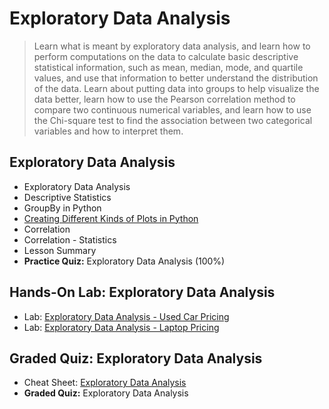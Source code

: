 # Exploratory Data Analysis
> Learn what is meant by exploratory data analysis, and learn how to perform computations on the data to calculate basic descriptive statistical information, such as mean, median, mode, and quartile values, and use that information to better understand the distribution of the data. Learn about putting data into groups to help visualize the data better, learn how to use the Pearson correlation method to compare two continuous numerical variables, and learn how to use the Chi-square test to find the association between two categorical variables and how to interpret them.
## Exploratory Data Analysis
- Exploratory Data Analysis
- Descriptive Statistics
- GroupBy in Python
- [Creating Different Kinds of Plots in Python](https://github.com/KailaniBailey/IBM-Data-Science-Professional-Certificate/blob/main/07.%20Data%20Analysis%20with%20Python/Week%203%3A%20Exploratory%20Data%20Analysis/data-visualization-commands-in-python.pdf)
- Correlation
- Correlation - Statistics
- Lesson Summary
- **Practice Quiz:** Exploratory Data Analysis (100%)
## Hands-On Lab: Exploratory Data Analysis
- Lab: [Exploratory Data Analysis - Used Car Pricing](https://github.com/KailaniBailey/IBM-Data-Science-Professional-Certificate/blob/main/07.%20Data%20Analysis%20with%20Python/Week%203%3A%20Exploratory%20Data%20Analysis/data-visualization-commands-in-python.pdf)
- Lab: [Exploratory Data Analysis - Laptop Pricing](https://github.com/KailaniBailey/IBM-Data-Science-Professional-Certificate/blob/main/07.%20Data%20Analysis%20with%20Python/Week%203%3A%20Exploratory%20Data%20Analysis/practice_Exploratory_data_analysis.ipynb)
## Graded Quiz: Exploratory Data Analysis
- Cheat Sheet: [Exploratory Data Analysis](https://github.com/KailaniBailey/IBM-Data-Science-Professional-Certificate/blob/main/07.%20Data%20Analysis%20with%20Python/Week%203%3A%20Exploratory%20Data%20Analysis/data-analysis-with-python.pdf)
- **Graded Quiz:** Exploratory Data Analysis
